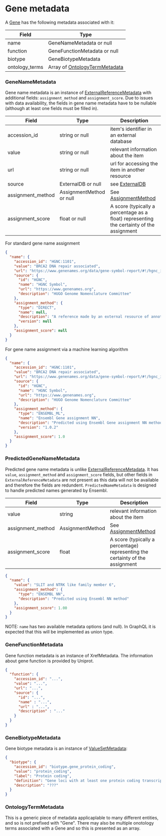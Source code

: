 # Gene metadata

A [Gene](./gene.md) has the following metadata associated with it:

| Field          | Type                                                       |
|----------------|------------------------------------------------------------|
| name           | GeneNameMetadata or null                                   |
| function       | GeneFunctionMetadata or null                               |
| biotype        | GeneBiotypeMetadata                                        |
| ontology_terms | Array of [OntologyTermMetadata](./generic_metadata.md)     |


### GeneNameMetadata
Gene name metadata is an instance of [ExternalReferenceMetadata](./metadata.md) with additional fields: `assignment_method` and `assignment_score`.  Due to issues with data availability, the fields in gene name metadata have to be nullable (although at least one fields must be filled in).

| Field             | Type                        | Description                                                                                 |
|-------------------|-----------------------------|---------------------------------------------------------------------------------------------|
| accession_id      | string or null              | item's identifier in an external database                                                   |
| value             | string or null              | relevant information about the item                                                         |
| url               | string or null              | url for accessing the item in another resource                                              |
| source            | ExternalDB or null          | see [ExternalDB](./external_db.md)                                                          |
| assignment_method | AssignmentMethod or null    | See [AssignmentMethod](./assignment_method.md)                                              |
| assignment_score  | float or null               | A score (typically a percentage as a float) representing the certainty of the assignment    |


For standard gene name assignment

```json
{
  "name": {
    "accession_id": "HGNC:1101",
    "value": "BRCA2 DNA repair associated",
    "url": "https://www.genenames.org/data/gene-symbol-report/#!/hgnc_id/HGNC:1101",
    "source": {
      "id": "HGNC",
      "name": "HGNC Symbol",
      "url": "https://www.genenames.org",
      "description": "HUGO Genome Nomenclature Committee"
    },
    "assignment_method": {
      "type": "DIRECT",
      "name": null,
      "description": "A reference made by an external resource of annotation to an Ensembl feature that Ensembl imports without modification",
      "version": null
    },
    "assignment_score": null
  }
}
```

For gene name assignment via a machine learning algorithm

```json
{
  "name": {
    "accession_id": "HGNC:1101",
    "value": "BRCA2 DNA repair associated",
    "url": "https://www.genenames.org/data/gene-symbol-report/#!/hgnc_id/HGNC:1101",
    "source": {
      "id": "HGNC",
      "name": "HGNC Symbol",
      "url": "https://www.genenames.org",
      "description": "HUGO Genome Nomenclature Committee"
    },
    "assignment_method": {
      "type": "ENSEMBL_ML",
      "name": "Ensembl Gene assignment NN",
      "description": "Predicted using Ensembl Gene assignment NN method",
      "version": "1.0.2"
    },
    "assignment_score": 1.0
  }
}
```




### PredictedGeneNameMetadata
Predicted gene name metadata is unlike [ExternalReferenceMetadata](./metadata.md). It has `value`, `assignment_method` and `assignment_score` fields, but other fields in `ExternalReferenceMetadata` are not present as this data will not be available and therefore the fields are redundent. `PredictedNameMetadata` is designed to handle predicted names generated by Ensembl.

| Field             | Type              | Description                                                                     |
|-------------------|-------------------|---------------------------------------------------------------------------------|
| value             | string            | relevant information about the item                                             |
| assignment_method | AssignmentMethod  | See [AssignmentMethod](./assignment_method.md)                                  |
| assignment_score  | float             | A score (typically a percentage) representing the certainty of the assignment   |

```json
{
  "name": {
    "value": "SLIT and NTRK like family member 6",
    "assignment_method": {
      "type": "ENSEMBL NN",
      "description": "Predicted using Ensembl NN method"
    },
    "assignment_score": 1.00
  }
}
```


NOTE: `name` has two available metadata options (and null).  In GraphQL it is expected that this will be implemented as union type.


### GeneFunctionMetadata
Gene function metadata is an instance of XrefMetadata. The information about gene function is provided by Uniprot.

```json
{
  "function": {
    "accession_id": "...",
    "value": "...",
    "url": "...",
    "source": {
      "id": "...",
      "name" : "...",
      "url" : "...",
      "description" : "..."
    }
  }
}
```

### GeneBiotypeMetadata
Gene biotype metadata is an instance of [ValueSetMetadata](./metadata.md):

```json
{
  "biotype": {
    "accession_id": "biotype.gene_protein_coding",
    "value": "protein_coding",
    "label": "Protein coding",
    "definition": "Gene loci with at least one protein coding transcript.",
    "description": "???"
  }
}
```
### OntologyTermMetadata
This is a generic piece of metadata applicaplable to many different entities, and so is not prefixed with "Gene".  There may also be multiple onotology terms associated with a Gene and so this is presented as an array.